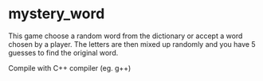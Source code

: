 # mystery_word
This game choose a random word from the dictionary or accept a word chosen by a player.
The letters are then mixed up randomly and you have 5 guesses to find the original word.

Compile with C++ compiler (eg. g++)
